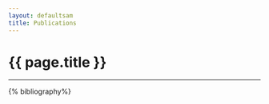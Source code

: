 ```yaml
---
layout: defaultsam
title: Publications
---
```


{{ page.title }}
================

------------------------

{% bibliography%}
